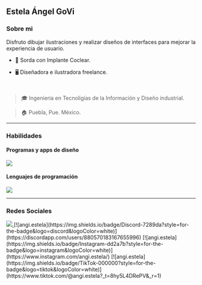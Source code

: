 ## Estela Ángel GoVi

### Sobre mi 
Disfruto dibujar ilustraciones y realizar diseños de interfaces para mejorar la experiencia de usuario.

- 🦻 Sorda con Implante Coclear.

- 🖥 Diseñadora e ilustradora freelance.

<br>

> 🎓 Ingeniería en Tecnoligías de la Información y Diseño industrial.

> 🏠 Puebla, Pue. México.

___

### Habilidades
#### Programas y apps de diseño
  <a href="https://skillicons.dev">
    <img src="https://skillicons.dev/icons?i=ps,ai,blender,figma" />
  </a>

#### Lenguajes de programación
  <a href="https://skillicons.dev">
    <img src="https://skillicons.dev/icons?i=androidstudio,react,swift,c,cpp,html,css,php,firebase" />
  </a>

___

### Redes Sociales
  <a href="https://skillicons.dev">
    <img src="https://skillicons.dev/icons?i=discord" target="https://discordapp.com/users/880570183167655996" />
  </a>
[![angi.estela](https://img.shields.io/badge/Discord-7289da?style=for-the-badge&logo=discord&logoColor=white)](https://discordapp.com/users/880570183167655996)
[![angi.estela](https://img.shields.io/badge/Instagram-dd2a7b?style=for-the-badge&logo=instagram&logoColor=white)](https://www.instagram.com/angi.estela/)
[![angi.estela](https://img.shields.io/badge/TikTok-000000?style=for-the-badge&logo=tiktok&logoColor=white)](https://www.tiktok.com/@angi.estela?_t=8hy5L4DRePV&_r=1)



